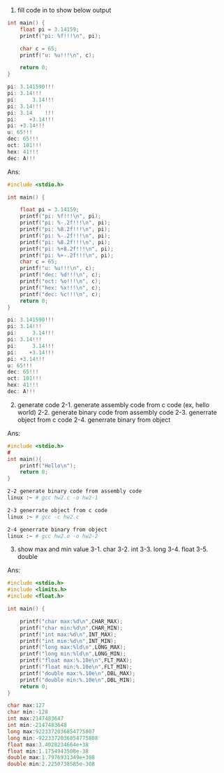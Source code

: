 1. fill code in to show below output
```c
int main() {
    float pi = 3.14159;
    printf("pi: %f!!!\n", pi);

    char c = 65;
    printf("u: %u!!!\n", c);

    return 0;
}

pi: 3.141590!!!
pi: 3.14!!!
pi:     3.14!!!
pi: 3.14!!!
pi: 3.14    !!!
pi:    +3.14!!!
pi: +3.14!!!
u: 65!!!
dec: 65!!!
oct: 101!!!
hex: 41!!!
dec: A!!!
```
Ans:
```c
#include <stdio.h>

int main() {

    float pi = 3.14159;
    printf("pi: %f!!!\n", pi);
    printf("pi: %-.2f!!!\n", pi);
    printf("pi: %8.2f!!!\n", pi);
    printf("pi: %-.2f!!!\n", pi);
    printf("pi: %8.2f!!!\n", pi);
    printf("pi: %+8.2f!!!\n", pi);
    printf("pi: %+-.2f!!!\n", pi);
    char c = 65;
    printf("u: %u!!!\n", c);
    printf("dec: %d!!!\n", c);
    printf("oct: %o!!!\n", c);
    printf("hex: %x!!!\n", c);
    printf("dec: %c!!!\n", c);
    return 0;
}

pi: 3.141590!!!
pi: 3.14!!!
pi:     3.14!!!
pi: 3.14!!!
pi:     3.14!!!
pi:    +3.14!!!
pi: +3.14!!!
u: 65!!!
dec: 65!!!
oct: 101!!!
hex: 41!!!
dec: A!!!
```

2. generate code
2-1. generate assembly code from c code (ex, hello world)
2-2. generate binary code from assembly code
2-3. generrate object from c code
2-4. generrate binary from object

Ans:
```c
#include <stdio.h>
#
int main(){
    printf("Hello\n");
    return 0;
}
```
```bash
2-2 generate binary code from assembly code
linux :~ # gcc hw2.c -o hw2-1

2-3 generrate object from c code
linux :~ # gcc -c hw2.c

2-4 generrate binary from object
linux :~ # gcc hw2.o -o hw2-2
```

3. show max and min value
3-1. char
3-2. int
3-3. long
3-4. float
3-5. double

Ans:
```c
#include <stdio.h>
#include <limits.h>
#include <float.h>

int main() {

    printf("char max:%d\n",CHAR_MAX);
    printf("char min:%d\n",CHAR_MIN);
    printf("int max:%d\n",INT_MAX);
    printf("int min:%d\n",INT_MIN);
    printf("long max:%ld\n",LONG_MAX);
    printf("long min:%ld\n",LONG_MIN);
    printf("float max:%.10e\n",FLT_MAX);
    printf("float min:%.10e\n",FLT_MIN);
    printf("double max:%.10e\n",DBL_MAX);
    printf("double min:%.10e\n",DBL_MIN);
    return 0;
}

char max:127
char min:-128
int max:2147483647
int min:-2147483648
long max:9223372036854775807
long min:-9223372036854775808
float max:3.4028234664e+38
float min:1.1754943508e-38
double max:1.7976931349e+308
double min:2.2250738585e-308
```
